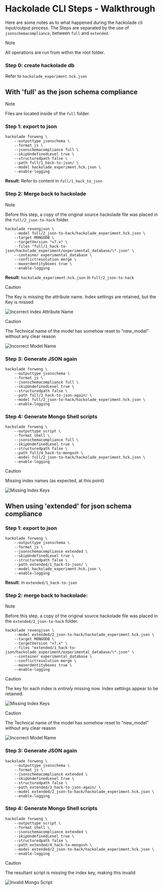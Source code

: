 # Hackolade CLI Steps - Walkthrough

Here are some notes as to what happened during the hackolade cli input/output process. The Steps are separated by the use of `jsonschemacompliance`, between `full` and `extended`.

> [!NOTE]
> All operations are run from within the root folder.

### Step 0: create hackolade db

Refer to `hackolade_experiment.hck.json`

## With 'full' as the json schema compliance

> [!NOTE]
> Files are located inside of the `full` folder.

### Step 1: export to json

```
hackolade forweng \
    --outputtype jsonschema \
    --format js \
    --jsonschemacompliance full \
    --skipUndefinedLevel true \
    --structuredpath false \
    --path full/1_hack-to-json/ \
    --model hackolade_experiment.hck.json \
    --enable-logging
```

**Result**: Refer to content in `full/1_hack_to_json`


### Step 2: Merge back to hackolade

> [!NOTE]
> Before this step, a copy of the original source hackolade file was placed in the `full/2_json-to-hack` folder.

```
hackolade revengjson \
    --model full/2_json-to-hack/hackolade_experiment.hck.json \
    --target MONGODB \
    --targetVersion "v7.x" \
    --files "full/1_hack-to-json/hackolade_experiment/experimental_database/\*.json" \
    --container experimental_database \
    --conflictresolution merge \
    --maxerdentityboxes true \
    --enable-logging
```

**Result**: `hackolade_experiment.hck.json` in `full/2_json-to-hack`


> [!CAUTION]
> The Key is missing the attribute name. Index settings are retained, but the Key is missed
>
![Incorrect Index Attribute Name](/_images/full/2_missing_index_name.png)


> [!CAUTION]
> The Technical name of the model has somehow reset to “new_model” without any clear reason
> 
![Incorrect Model Name](/_images/full/2_incorrect_model_name.png)



### Step 3: Generate JSON again

```
hackolade forweng \
    --outputtype jsonschema \
    --format js \
    --jsonschemacompliance full \
    --skipUndefinedLevel true \
    --structuredpath false \
    --path full/3_hack-to-json-again/ \
    --model full/2_json-to-hack/hackolade_experiment.hck.json \
    --enable-logging
```

### Step 4: Generate Mongo Shell scripts

```
hackolade forweng \
    --outputtype script \
    --format shell \
    --jsonschemacompliance full \
    --skipUndefinedLevel true \
    --structuredpath false \
    --path full/4_hack-to-mongosh \
    --model full/2_json-to-hack/hackolade_experiment.hck.json \
    --enable-logging
```
> [!CAUTION]
> Missing index names (as expected, at this point)
>
![Missing Index Keys](/_images/4_missing_index_names.png)



## When using 'extended' for json schema compliance

### Step 1: export to json

```
hackolade forweng \
    --outputtype jsonschema \
    --format js \
    --jsonschemacompliance extended \
    --skipUndefinedLevel true \
    --structuredpath false \
    --path extended/1_hack-to-json/ \
    --model hackolade_experiment.hck.json \
    --enable-logging
```

**Result**: in `extended/1_hack-to-json`

### Step 2: merge back to hackolade:

> [!NOTE]
> Before this step, a copy of the original source hackolade file was placed in the `extended/2_json-to-hack` folder.

```
hackolade revengjson \
    --model extended/2_json-to-hack/hackolade_experiment.hck.json \
    --target MONGODB \
    --targetVersion "v7.x" \
    --files "extended/1_hack-to-json/hackolade_experiment/experimental_database/\*.json" \
    --container experimental_database \
    --conflictresolution merge \
    --maxerdentityboxes true \
    --enable-logging
```

> [!CAUTION]
> The key for each index is _entirely_ missing now. Index settings appear to be retained.
> 
![Missing Index Keys](/_images/extended/2_missing_idx_keys.png)

> [!CAUTION]
> The Technical name of the model has somehow reset to “new_model” without any clear reason
> 
![Incorrect Model Name](/_images/extended/2_incorrect_model_name.png)


### Step 3: Generate JSON again

```
hackolade forweng \
    --outputtype jsonschema \
    --format js \
    --jsonschemacompliance extended \
    --skipUndefinedLevel true \
    --structuredpath false \
    --path extended/3_hack-to-json-again/ \
    --model extended/2_json-to-hack/hackolade_experiment.hck.json \
    --enable-logging
```

### Step 4: Generate Mongo Shell scripts

```
hackolade forweng \
    --outputtype script \
    --format shell \
    --jsonschemacompliance extended \
    --skipUndefinedLevel true \
    --structuredpath false \
    --path extended/4_hack-to-mongosh \
    --model extended/2_json-to-hack/hackolade_experiment.hck.json \
    --enable-logging
```
> [!CAUTION]
> The resultant script is missing the index key, making this invalid
> 
![Invalid Mongo Script](/_images/extended/4_missing_index_in_shell.png)
